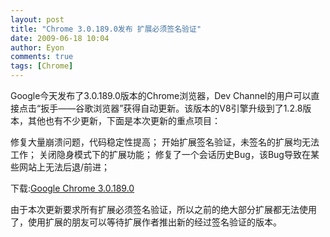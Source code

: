 ```yaml
---
layout: post
title: "Chrome 3.0.189.0发布 扩展必须签名验证"
date: 2009-06-18 10:04
author: Eyon
comments: true
tags: [Chrome]
---
```

Google今天发布了3.0.189.0版本的Chrome浏览器，Dev Channel的用户可以直接点击“扳手——谷歌浏览器”获得自动更新。该版本的V8引擎升级到了1.2.8版本，其他也有不少更新，下面是本次更新的重点项目：
<div id="_mcePaste" style="position: absolute; left: -10000px; top: 0px; width: 1px; height: 1px; overflow-x: hidden; overflow-y: hidden;">修复大量崩溃问题，代码稳定性提高；</div>
<div id="_mcePaste" style="position: absolute; left: -10000px; top: 0px; width: 1px; height: 1px; overflow-x: hidden; overflow-y: hidden;">开始扩展签名验证，未签名的扩展均无法工作；</div>
<div id="_mcePaste" style="position: absolute; left: -10000px; top: 0px; width: 1px; height: 1px; overflow-x: hidden; overflow-y: hidden;">关闭隐身模式下的扩展功能；</div>
<div id="_mcePaste" style="position: absolute; left: -10000px; top: 0px; width: 1px; height: 1px; overflow-x: hidden; overflow-y: hidden;">修复了一个会话历史Bug，该Bug导致在某些网站上无法后退/前进；</div>
<div id="_mcePaste" style="position: absolute; left: -10000px; top: 0px; width: 1px; height: 1px; overflow-x: hidden; overflow-y: hidden;">下载:Google Chrome 3.0.189.0</div>
<div id="_mcePaste" style="position: absolute; left: -10000px; top: 0px; width: 1px; height: 1px; overflow-x: hidden; overflow-y: hidden;">由于本次更新要求所有扩展必须签名验证，所以之前的绝大部分扩展都无法使用了，使用扩展的朋友可以等待扩展作者推出新的经过签名验证的版本。</div>
修复大量崩溃问题，代码稳定性提高；
开始扩展签名验证，未签名的扩展均无法工作；
关闭隐身模式下的扩展功能；
修复了一个会话历史Bug，该Bug导致在某些网站上无法后退/前进；

下载:[Google Chrome 3.0.189.0](http://dl.google.com/chrome/install/189.0/chrome_installer.exe)

由于本次更新要求所有扩展必须签名验证，所以之前的绝大部分扩展都无法使用了，使用扩展的朋友可以等待扩展作者推出新的经过签名验证的版本。

